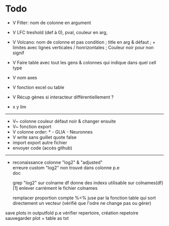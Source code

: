 # Todo
* V Filter: nom de colonne en argument
* V LFC treshold (def à 0), pval, couleur en arg,
* V Volcano: nom de colonne et pas condition ; title en arg & défaut ; + limites avec lignes verticales / honrizontales ; Couleur noir pour non signif
* V Faire table avec tout les gens & colonnes qui indique dans quel cell type
* V nom axes
* V fonction excel ou table 
* V Récup gènes si interacteur différentiellement ?

* x y lim

***
* V~ colonne couleur défaut noir & changer ensuite
* V~ fonction export
* V colonne order: * - GLIA - Neuronnes
* V write sans guillet quote false
* import export autre fichier
* envoyer code (accès github)



***

* reconaissance colonne "log2" & "adjusted"  
    erreure custom "log2" non trouvé dans colonne p.e  
    doc  

    grep "log2" sur colname df
        donne des indexs utilisable sur colnames(df)[1]
        enlever carrément le fichier colnames

    remplacer proportion compte %<% juse par la fonction table qui sort directement un vecteur
    (vérifié que l'odre ne change pas ou gérer)

save plots in outputfold p.e
    vérifier repertoire, création repetoire
        sauvegarder plot + table as txt
        
